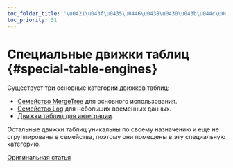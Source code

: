 ```yaml
---
toc_folder_title: "\u0421\u043f\u0435\u0446\u0438\u0430\u043b\u044c\u043d\u044b\u0435\u0020\u0434\u0432\u0438\u0436\u043a\u0438\u0020\u0442\u0430\u0431\u043b\u0438\u0446"
toc_priority: 31
---
```


# Специальные движки таблиц {#special-table-engines}

Существует три основные категории движков таблиц:

-   [Семейство MergeTree](../../../engines/table-engines/mergetree-family/index.md) для основного использования.
-   [Семейство Log](../../../engines/table-engines/log-family/index.md) для небольших временных данных.
-   [Движки таблиц для интеграции](../../../engines/table-engines/integrations/index.md).

Остальные движки таблиц уникальны по своему назначению и еще не сгруппированы в семейства, поэтому они помещены в эту специальную категорию.

[Оригинальная статья](https://clickhouse.tech/docs/ru/engines/table-engines/special/) <!--hide-->
